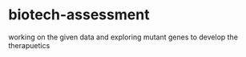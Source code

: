 # biotech-assessment
working on the given data and exploring mutant genes to develop the therapuetics
